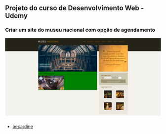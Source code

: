 ## Projeto do curso de Desenvolvimento Web - Udemy

### Criar um site do museu nacional com opção de agendamento

![](/imagens/screenshot.png)


###

- [becardine](https://www.linkedin.com/in/becardine)

